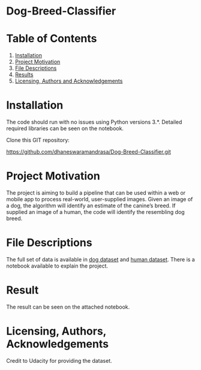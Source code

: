 # Dog-Breed-Classifier


# Table of Contents

1. [Installation](#ins)
2. [Project Motivation](#pro)
3. [File Descriptions](#fil)
4. [Results](#res)
5. [Licensing, Authors and Acknowledgements](#lic)

<a name="ins"></a>
# Installation

The code should run with no issues using Python versions 3.*. Detailed required libraries can be seen on the notebook.

Clone this GIT repository:

https://github.com/dhaneswaramandrasa/Dog-Breed-Classifier.git

<a name="pro"></a>
# Project Motivation

The project is aiming to build a pipeline that can be used within a web or mobile app to process real-world, user-supplied images.  Given an image of a dog, the algorithm will identify an estimate of the canine’s breed.  If supplied an image of a human, the code will identify the resembling dog breed.  

<a name="fil"></a>
# File Descriptions

The full set of data is available in [dog dataset](https://s3-us-west-1.amazonaws.com/udacity-aind/dog-project/dogImages.zip) and [human dataset](http://vis-www.cs.umass.edu/lfw/lfw.tgz). There is a notebook available to explain the project.

<a name="res"></a>
# Result
The result can be seen on the attached notebook.

<a name="lic"></a>
# Licensing, Authors, Acknowledgements

Credit to Udacity for providing the dataset.



